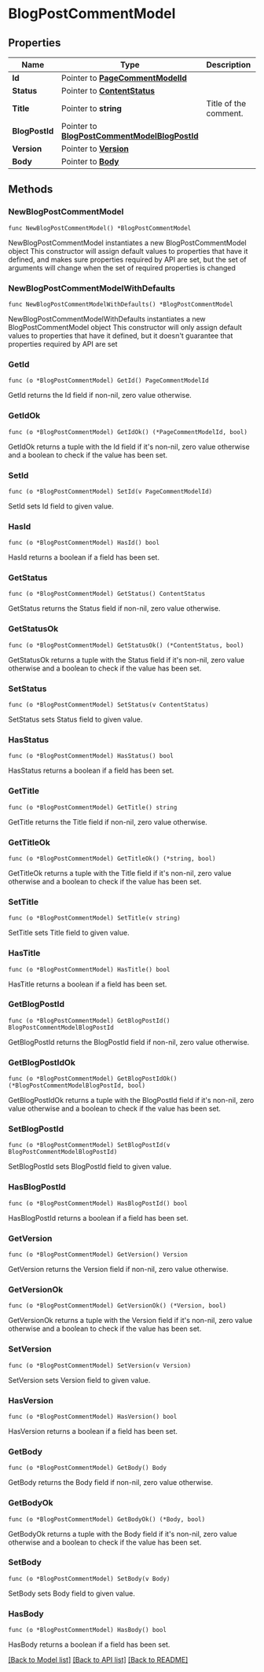 # BlogPostCommentModel

## Properties

Name | Type | Description | Notes
------------ | ------------- | ------------- | -------------
**Id** | Pointer to [**PageCommentModelId**](PageCommentModelId.md) |  | [optional] 
**Status** | Pointer to [**ContentStatus**](ContentStatus.md) |  | [optional] 
**Title** | Pointer to **string** | Title of the comment. | [optional] 
**BlogPostId** | Pointer to [**BlogPostCommentModelBlogPostId**](BlogPostCommentModelBlogPostId.md) |  | [optional] 
**Version** | Pointer to [**Version**](Version.md) |  | [optional] 
**Body** | Pointer to [**Body**](Body.md) |  | [optional] 

## Methods

### NewBlogPostCommentModel

`func NewBlogPostCommentModel() *BlogPostCommentModel`

NewBlogPostCommentModel instantiates a new BlogPostCommentModel object
This constructor will assign default values to properties that have it defined,
and makes sure properties required by API are set, but the set of arguments
will change when the set of required properties is changed

### NewBlogPostCommentModelWithDefaults

`func NewBlogPostCommentModelWithDefaults() *BlogPostCommentModel`

NewBlogPostCommentModelWithDefaults instantiates a new BlogPostCommentModel object
This constructor will only assign default values to properties that have it defined,
but it doesn't guarantee that properties required by API are set

### GetId

`func (o *BlogPostCommentModel) GetId() PageCommentModelId`

GetId returns the Id field if non-nil, zero value otherwise.

### GetIdOk

`func (o *BlogPostCommentModel) GetIdOk() (*PageCommentModelId, bool)`

GetIdOk returns a tuple with the Id field if it's non-nil, zero value otherwise
and a boolean to check if the value has been set.

### SetId

`func (o *BlogPostCommentModel) SetId(v PageCommentModelId)`

SetId sets Id field to given value.

### HasId

`func (o *BlogPostCommentModel) HasId() bool`

HasId returns a boolean if a field has been set.

### GetStatus

`func (o *BlogPostCommentModel) GetStatus() ContentStatus`

GetStatus returns the Status field if non-nil, zero value otherwise.

### GetStatusOk

`func (o *BlogPostCommentModel) GetStatusOk() (*ContentStatus, bool)`

GetStatusOk returns a tuple with the Status field if it's non-nil, zero value otherwise
and a boolean to check if the value has been set.

### SetStatus

`func (o *BlogPostCommentModel) SetStatus(v ContentStatus)`

SetStatus sets Status field to given value.

### HasStatus

`func (o *BlogPostCommentModel) HasStatus() bool`

HasStatus returns a boolean if a field has been set.

### GetTitle

`func (o *BlogPostCommentModel) GetTitle() string`

GetTitle returns the Title field if non-nil, zero value otherwise.

### GetTitleOk

`func (o *BlogPostCommentModel) GetTitleOk() (*string, bool)`

GetTitleOk returns a tuple with the Title field if it's non-nil, zero value otherwise
and a boolean to check if the value has been set.

### SetTitle

`func (o *BlogPostCommentModel) SetTitle(v string)`

SetTitle sets Title field to given value.

### HasTitle

`func (o *BlogPostCommentModel) HasTitle() bool`

HasTitle returns a boolean if a field has been set.

### GetBlogPostId

`func (o *BlogPostCommentModel) GetBlogPostId() BlogPostCommentModelBlogPostId`

GetBlogPostId returns the BlogPostId field if non-nil, zero value otherwise.

### GetBlogPostIdOk

`func (o *BlogPostCommentModel) GetBlogPostIdOk() (*BlogPostCommentModelBlogPostId, bool)`

GetBlogPostIdOk returns a tuple with the BlogPostId field if it's non-nil, zero value otherwise
and a boolean to check if the value has been set.

### SetBlogPostId

`func (o *BlogPostCommentModel) SetBlogPostId(v BlogPostCommentModelBlogPostId)`

SetBlogPostId sets BlogPostId field to given value.

### HasBlogPostId

`func (o *BlogPostCommentModel) HasBlogPostId() bool`

HasBlogPostId returns a boolean if a field has been set.

### GetVersion

`func (o *BlogPostCommentModel) GetVersion() Version`

GetVersion returns the Version field if non-nil, zero value otherwise.

### GetVersionOk

`func (o *BlogPostCommentModel) GetVersionOk() (*Version, bool)`

GetVersionOk returns a tuple with the Version field if it's non-nil, zero value otherwise
and a boolean to check if the value has been set.

### SetVersion

`func (o *BlogPostCommentModel) SetVersion(v Version)`

SetVersion sets Version field to given value.

### HasVersion

`func (o *BlogPostCommentModel) HasVersion() bool`

HasVersion returns a boolean if a field has been set.

### GetBody

`func (o *BlogPostCommentModel) GetBody() Body`

GetBody returns the Body field if non-nil, zero value otherwise.

### GetBodyOk

`func (o *BlogPostCommentModel) GetBodyOk() (*Body, bool)`

GetBodyOk returns a tuple with the Body field if it's non-nil, zero value otherwise
and a boolean to check if the value has been set.

### SetBody

`func (o *BlogPostCommentModel) SetBody(v Body)`

SetBody sets Body field to given value.

### HasBody

`func (o *BlogPostCommentModel) HasBody() bool`

HasBody returns a boolean if a field has been set.


[[Back to Model list]](../README.md#documentation-for-models) [[Back to API list]](../README.md#documentation-for-api-endpoints) [[Back to README]](../README.md)


